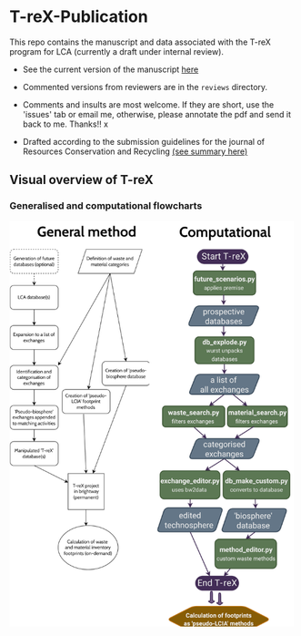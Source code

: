 # T-reX-Publication

This repo contains the manuscript and data associated with the T-reX program for LCA (currently a draft under internal review).

* See the current version of the manuscript [here](https://github.com/Stew-McD/T-reX_Publication/blob/main/reviews/T-reX_Manuscript_V2/T-reX_manuscript_V2.pdf)
  
* Commented versions from reviewers are in the `reviews` directory.

* Comments and insults are most welcome. If they are short, use the 'issues' tab or email me, otherwise, please annotate the pdf and send it back to me. Thanks!! x

* Drafted according to the submission guidelines for the journal of Resources Conservation and Recycling [(see summary here)](ResourcesConservationAndRecycling_SubmissionRequirements.pdf)


## Visual overview of T-reX

### Generalised and computational flowcharts

<img src="T-reX_flowchart_combined.png" alt="T-reX flowcharts" width="500">

